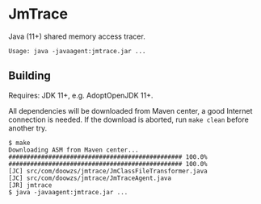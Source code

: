 # JmTrace

Java (11+) shared memory access tracer.

```
Usage: java -javaagent:jmtrace.jar ...
```

## Building

Requires: JDK 11+, e.g. AdoptOpenJDK 11+.

All dependencies will be downloaded from Maven center, a good Internet connection is needed. If the download is aborted, run `make clean` before another try.

```
$ make
Downloading ASM from Maven center...
################################################ 100.0%
################################################ 100.0%
[JC] src/com/doowzs/jmtrace/JmClassFileTransformer.java
[JC] src/com/doowzs/jmtrace/JmTraceAgent.java
[JR] jmtrace
$ java -javaagent:jmtrace.jar ...
```
